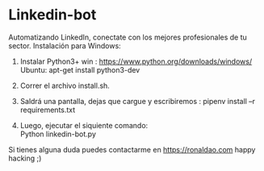 # Linkedin-bot
Automatizando LinkedIn, conectate con los mejores profesionales de tu sector.
Instalación para Windows:

1. Instalar Python3+
  win : https://www.python.org/downloads/windows/
  Ubuntu: apt-get install python3-dev 

2. Correr el archivo install.sh.

3. Saldrá una pantalla, dejas que cargue y escribiremos :
  pipenv install –r requirements.txt 

4. Luego, ejecutar el siquiente comando:  
  Python linkedin-bot.py

Si tienes alguna duda puedes contactarme en https://ronaldao.com
happy hacking ;)
